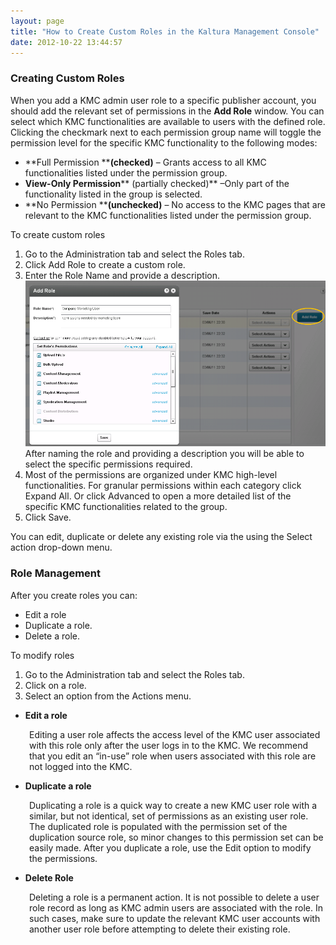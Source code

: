 ```yaml
---
layout: page
title: "How to Create Custom Roles in the Kaltura Management Console"
date: 2012-10-22 13:44:57
---
```


### Creating Custom Roles

When you add a KMC admin user role to a specific publisher account, you should add the relevant set of permissions in the **Add Role** window. You can select which KMC functionalities are available to users with the defined role. Clicking the checkmark next to each permission group name will toggle the permission level for the specific KMC functionality to the following modes:

*   **Full Permission ****(checked)** – Grants access to all KMC functionalities listed under the permission group.
*   **View-Only Permission**** (partially checked)** –Only part of the functionality listed in the group is selected.
*   **No Permission ****(unchecked)** – No access to the KMC pages that are relevant to the KMC functionalities listed under the permission group.

<p class="mce-procedure">
  To create custom roles
</p>

1.  Go to the Administration tab and select the Roles tab.
2.  Click Add Role to create a custom role.
3.  Enter the Role Name and provide a description.  
    <img src="../../assets/756.img">
    After naming the role and providing a description you will be able to select the specific permissions required.
4.  Most of the permissions are organized under KMC high-level functionalities. For granular permissions within each category click Expand All. Or click Advanced to open a more detailed list of the specific KMC functionalities related to the group.
5.  Click Save.

You can edit, duplicate or delete any existing role via the using the Select action drop-down menu.

### Role Management

After you create roles you can:

*   Edit a role
*   Duplicate a role.
*   Delete a role.

<p class="mce-procedure">
  To modify roles
</p>

1.  Go to the Administration tab and select the Roles tab.
2.  Click on a role.
3.  Select an option from the Actions menu.

*   **Edit a role**

<p style="padding-left: 30px;">
  Editing a user role affects the access level of the KMC user associated with this role only after the user logs in to the KMC. We recommend that you edit an “in-use” role when users associated with this role are not logged into the KMC.
</p>

*   **Duplicate a role**

<p style="padding-left: 30px;">
  Duplicating a role is a quick way to create a new KMC user role with a similar, but not identical, set of permissions as an existing user role. The duplicated role is populated with the permission set of the duplication source role, so minor changes to this permission set can be easily made. After you duplicate a role, use the Edit option to modify the permissions.
</p>

*   **Delete Role**

<p style="padding-left: 30px;">
  Deleting a role is a permanent action. It is not possible to delete a user role record as long as KMC admin users are associated with the role. In such cases, make sure to update the relevant KMC user accounts with another user role before attempting to delete their existing role. 
</p>